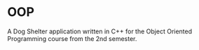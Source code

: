 # OOP
A Dog Shelter application written in C++ for the Object Oriented Programming course from the 2nd semester.
